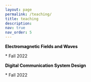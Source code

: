 ```yaml
---
layout: page
permalink: /teaching/
title: teaching
description: 
nav: true
nav_order: 5
---
```


<p style="text-align: left; color: black; font-size:14px;font-weight:bold">Electromagnetic Fields and Waves</p> 
 * Fall 2022

<p style="text-align: left; color: black; font-size:14px;font-weight:bold">Digital Communication System Design</p> 
 * Fall 2022
